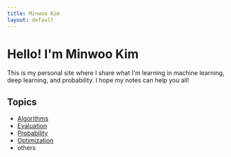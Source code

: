 ```yaml
---
title: Minwoo Kim
layout: default
---
```


# Hello! I'm Minwoo Kim
This is my personal site where I share what I'm learning in machine learning, deep learning, and probability. I hope my notes can help you all!


## Topics
- [Algorithms](algorithms/)
- [Evaluation](evaluations/)
- [Probability](probability/)
- [Optimization](optimizations/)
- others